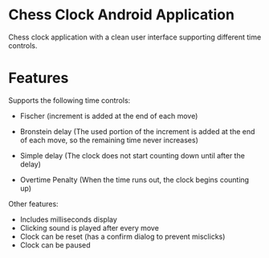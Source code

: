 # Chess Clock Android Application

Chess clock application with a clean user interface supporting different time controls.

# Features

Supports the following time controls:
- Fischer (increment is added at the end of each move)

- Bronstein delay (The used portion of the increment is added at the end of each move, so the remaining time never increases)

- Simple delay (The clock does not start counting down until after the delay)

- Overtime Penalty (When the time runs out, the clock begins counting up)

Other features:
- Includes milliseconds display
- Clicking sound is played after every move
- Clock can be reset (has a confirm dialog to prevent misclicks)
- Clock can be paused

